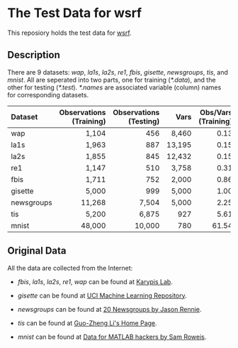 # The Test Data for wsrf #

This reposiory holds the test data for
[wsrf](http://cran.r-project.org/web/packages/wsrf/index.html).

## Description ##

There are 9 datasets: *wap*, *la1s*, *la2s*, *re1*, *fbis*, *gisette*,
*newsgroups*, *tis*, and *mnist*.  All are seperated into two parts,
one for training (_*.data_), and the other for testing (_*.test_).
_*.names_ are associated variable (column) names for corresponding
datasets.

|Dataset    | Observations (Training)| Observations (Testing)|   Vars| Obs/Vars (Training)| Classes| Size (MB)|
|:----------|-----------------------:|----------------------:|------:|-------------------:|-------:|---------:|
|wap        |                   1,104|                    456|  8,460|                0.13|      20|      18.0|
|la1s       |                   1,963|                    887| 13,195|                0.15|       5|      50.0|
|la2s       |                   1,855|                    845| 12,432|                0.15|       5|      45.0|
|re1        |                   1,147|                    510|  3,758|                0.31|      25|       8.3|
|fbis       |                   1,711|                    752|  2,000|                0.86|      17|       6.6|
|gisette    |                   5,000|                    999|  5,000|                1.00|       2|      54.0|
|newsgroups |                  11,268|                  7,504|  5,000|                2.25|      20|     108.0|
|tis        |                   5,200|                  6,875|    927|                5.61|       2|       9.3|
|mnist      |                  48,000|                 10,000|    780|               61.54|       2|      84.0|

## Original Data ##

All the data are collected from the Internet:

* *fbis*, *la1s*, *la2s*, *re1*, *wap* can be found at
  [Karypis Lab](http://glaros.dtc.umn.edu/gkhome/fetch/sw/cluto/datasets.tar.gz).

* *gisette* can be found at
  [UCI Machine Learning Repository](http://archive.ics.uci.edu/ml/machine-learning-databases/gisette/GISETTE/).

* *newsgroups* can be found at
  [20 Newsgroups by Jason Rennie](http://qwone.com/~jason/20Newsgroups/20news-bydate-matlab.tgz).

* *tis* can be found at
  [Guo-Zheng Li's Home Page](http://levis.tongji.edu.cn/gzli/data/TIS.zip).

* *mnist* can be found at
  [Data for MATLAB hackers by Sam Roweis](http://www.cs.nyu.edu/~roweis/data/mnist_all.mat).
